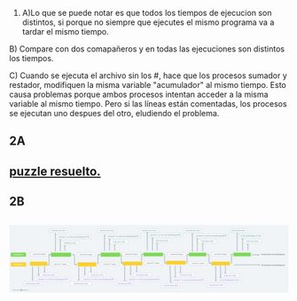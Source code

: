 1) A)Lo que se puede notar es que todos los tiempos de ejecucion son distintos, si porque no siempre que ejecutes el mismo programa va a tardar el mismo tiempo.

B) Compare con dos comapañeros y en todas las ejecuciones son distintos los tiempos.

C) Cuando se ejecuta el archivo sin los #, hace que los procesos sumador y restador, modifiquen la misma variable "acumulador" al mismo tiempo. Esto causa problemas porque ambos procesos intentan acceder a la misma variable al mismo tiempo. Pero si las líneas están comentadas, los procesos se ejecutan uno despues del otro, eludiendo el problema.
<h2> 2A <h2>
<a href="./race_condition/on_race_condition.c">
puzzle resuelto.</a>


<h2>2B <h2>
<img src="COMENZAL 2.png">

